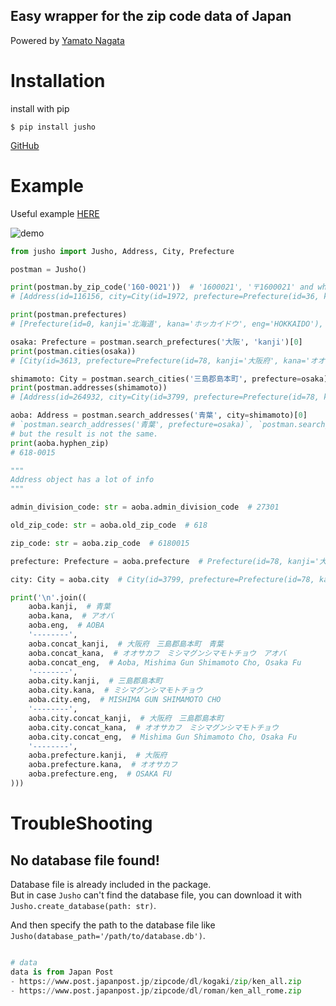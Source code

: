 Easy wrapper for the zip code data of Japan
-----------
Powered by [Yamato Nagata](https://twitter.com/514YJ)

# Installation
install with pip

```$ pip install jusho```

[GitHub](https://github.com/nagataaaas/Jusho)

# Example
Useful example [HERE](https://github.com/nagataaaas/Jusho/tree/main/example/example1)

![demo](https://github.com/nagataaaas/Jusho/blob/main/static/example1.gif?raw=true)

```python
from jusho import Jusho, Address, City, Prefecture

postman = Jusho()

print(postman.by_zip_code('160-0021'))  # '1600021', '〒1600021' and whatever is valid
# [Address(id=116156, city=City(id=1972, prefecture=Prefecture(id=36, kanji='東京都', kana='トウキョウト', eng='TOKYO T...

print(postman.prefectures)
# [Prefecture(id=0, kanji='北海道', kana='ホッカイドウ', eng='HOKKAIDO'), Prefecture(id=3, kanji='青森県', kana='アオモリケ...

osaka: Prefecture = postman.search_prefectures('大阪', 'kanji')[0]
print(postman.cities(osaka))
# [City(id=3613, prefecture=Prefecture(id=78, kanji='大阪府', kana='オオサカフ', eng='OSAKA FU'), kanji='大阪市都島区', ka...

shimamoto: City = postman.search_cities('三島郡島本町', prefecture=osaka)[0]
print(postman.addresses(shimamoto))
# [Address(id=264932, city=City(id=3799, prefecture=Prefecture(id=78, kanji='大阪府', kana='オオサカフ', eng='OSAKA FU'), kanji='三島郡島本町', kana='ミシマグンシマモトチョウ', eng='MISHIMA ...

aoba: Address = postman.search_addresses('青葉', city=shimamoto)[0]
# `postman.search_addresses('青葉', prefecture=osaka)`, `postman.search_addresses('青葉')` are also valid
# but the result is not the same.
print(aoba.hyphen_zip)
# 618-0015

"""
Address object has a lot of info
"""

admin_division_code: str = aoba.admin_division_code  # 27301

old_zip_code: str = aoba.old_zip_code  # 618

zip_code: str = aoba.zip_code  # 6180015

prefecture: Prefecture = aoba.prefecture  # Prefecture(id=78, kanji='大阪府', kana='オオサカフ', eng='OSAKA FU')

city: City = aoba.city  # City(id=3799, prefecture=Prefecture(id=78, kanji='大阪府', kana='オオサカフ', eng='OSAKA FU'), kanji='三島郡島本町', kana='ミシマグンシマモトチョウ', eng='MISHIMA GUN SHIMAMOTO CHO')

print('\n'.join((
    aoba.kanji,  # 青葉
    aoba.kana,  # アオバ
    aoba.eng,  # AOBA
    '--------',
    aoba.concat_kanji,  # 大阪府　三島郡島本町　青葉
    aoba.concat_kana,  # オオサカフ　ミシマグンシマモトチョウ　アオバ
    aoba.concat_eng,  # Aoba, Mishima Gun Shimamoto Cho, Osaka Fu
    '--------',
    aoba.city.kanji,  # 三島郡島本町
    aoba.city.kana,  # ミシマグンシマモトチョウ
    aoba.city.eng,  # MISHIMA GUN SHIMAMOTO CHO
    '--------',
    aoba.city.concat_kanji,  # 大阪府　三島郡島本町
    aoba.city.concat_kana,  # オオサカフ　ミシマグンシマモトチョウ
    aoba.city.concat_eng,  # Mishima Gun Shimamoto Cho, Osaka Fu
    '--------',
    aoba.prefecture.kanji,  # 大阪府
    aoba.prefecture.kana,  # オオサカフ
    aoba.prefecture.eng,  # OSAKA FU
)))

```

# TroubleShooting

## No database file found!
Database file is already included in the package.\
But in case `Jusho` can't find the database file, you can download it with `Jusho.create_database(path: str)`.

And then specify the path to the database file like `Jusho(database_path='/path/to/database.db')`.

```python

# data
data is from Japan Post
- https://www.post.japanpost.jp/zipcode/dl/kogaki/zip/ken_all.zip
- https://www.post.japanpost.jp/zipcode/dl/roman/ken_all_rome.zip